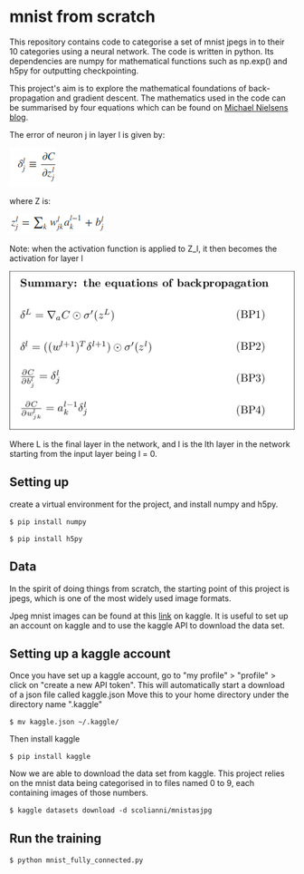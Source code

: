 # mnist from scratch
This repository contains code to categorise a set of mnist jpegs in to their 10 categories using a neural network. The code is written in python. Its dependencies are numpy for mathematical functions such as np.exp() and h5py for outputting checkpointing.

This project's aim is to explore the mathematical foundations of back-propagation and gradient descent. The mathematics used in the code can be summarised by four equations which can be found on [Michael Nielsens blog](http://neuralnetworksanddeeplearning.com/chap2.html).

The error of neuron j in layer l is given by:

![equations](/images/error_eq.png)

where Z is:

![equations](/images/z_eq.png)

Note: when the activation function is applied to Z_l, it then becomes the activation for layer l



![equations](/images/tikz21.png?raw=true)

Where L is the final layer in the network, and l is the lth layer in the network starting from the input layer being l = 0.


## Setting up
 
create a virtual environment for the project, and install numpy and h5py.

```
$ pip install numpy
```

```
$ pip install h5py
```

## Data
In the spirit of doing things from scratch, the starting point of this project is jpegs, which is one of the most widely used image formats.

Jpeg mnist images can be found at this [link](https://www.kaggle.com/scolianni/mnistasjpg) on kaggle.
It is useful to set up an account on kaggle and to use the kaggle API to download the data set.

## Setting up a kaggle account
Once you have set up a kaggle account, go to "my profile" > "profile" > click on "create a new API token". This will automatically start a download of a json file called kaggle.json
Move this to your home directory under the directory name ".kaggle"

```
$ mv kaggle.json ~/.kaggle/
```
Then install kaggle
```
$ pip install kaggle
```

Now we are able to download the data set from kaggle.
This project relies on the mnist data being categorised in to files named 0 to 9, each containing images of those numbers.

```
$ kaggle datasets download -d scolianni/mnistasjpg
```

## Run the training
```
$ python mnist_fully_connected.py
```
